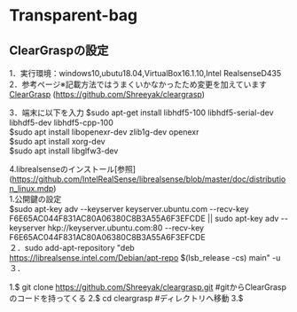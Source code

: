 # Transparent-bag

## ClearGraspの設定
1．実行環境：windows10,ubutu18.04,VirtualBox16.1.10,Intel RealsenseD435  
2．参考ページ※記載方法ではうまくいかなかったため変更を加えています  
[ClearGrasp](https://github.com/Shreeyak/cleargrasp) (https://github.com/Shreeyak/cleargrasp)  



3．端末に以下を入力 
    $sudo apt-get install libhdf5-100 libhdf5-serial-dev libhdf5-dev libhdf5-cpp-100  
    $sudo apt install libopenexr-dev zlib1g-dev openexr  
    $sudo apt install xorg-dev  
    $sudo apt install libglfw3-dev  
    
4.librealsenseのインストール[参照] (https://github.com/IntelRealSense/librealsense/blob/master/doc/distribution_linux.mdp)  
  1.公開鍵の設定  
  $sudo apt-key adv --keyserver keyserver.ubuntu.com --recv-key F6E65AC044F831AC80A06380C8B3A55A6F3EFCDE || sudo apt-key adv --keyserver hkp://keyserver.ubuntu.com:80 --recv-key F6E65AC044F831AC80A06380C8B3A55A6F3EFCDE  
  ２．sudo add-apt-repository "deb https://librealsense.intel.com/Debian/apt-repo $(lsb_release -cs) main" -u  
  ３．
  
  1.$ git clone https://github.com/Shreeyak/cleargrasp.git  #gitからClearGraspのコードを持ってくる
  2.$ cd cleargrasp                                         #ディレクトリへ移動
  3.$ 

